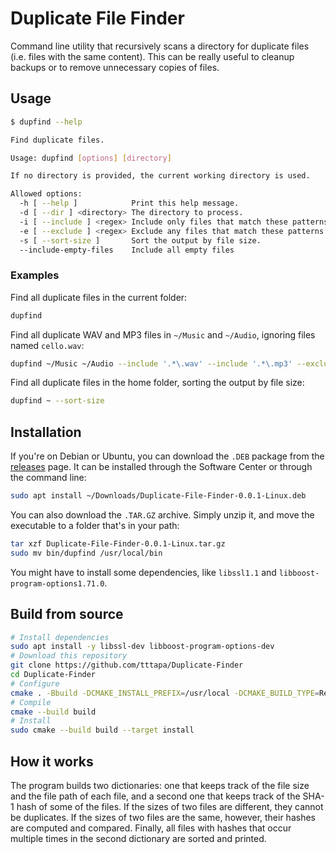 # Duplicate File Finder

Command line utility that recursively scans a directory for duplicate files 
(i.e. files with the same content).
This can be really useful to cleanup backups or to remove unnecessary copies 
of files.

## Usage

```sh
$ dupfind --help

Find duplicate files.

Usage: dupfind [options] [directory]

If no directory is provided, the current working directory is used.

Allowed options:
  -h [ --help ]            Print this help message.
  -d [ --dir ] <directory> The directory to process.
  -i [ --include ] <regex> Include only files that match these patterns.
  -e [ --exclude ] <regex> Exclude any files that match these patterns.
  -s [ --sort-size ]       Sort the output by file size.
  --include-empty-files    Include all empty files
```

### Examples

Find all duplicate files in the current folder:

```sh
dupfind
```

Find all duplicate WAV and MP3 files in `~/Music` and `~/Audio`, ignoring files 
named `cello.wav`:

```sh
dupfind ~/Music ~/Audio --include '.*\.wav' --include '.*\.mp3' --exclude '.*/cello.wav'
```

Find all duplicate files in the home folder, sorting the output by file size:

```sh
dupfind ~ --sort-size
```

## Installation

If you're on Debian or Ubuntu, you can download the `.DEB` package from the
[releases](https://github.com/tttapa/Duplicate-Finder/releases) page. It can
be installed through the Software Center or through the command line:

```sh
sudo apt install ~/Downloads/Duplicate-File-Finder-0.0.1-Linux.deb
```

You can also download the `.TAR.GZ` archive. Simply unzip it, and move the 
executable to a folder that's in your path:

```sh
tar xzf Duplicate-File-Finder-0.0.1-Linux.tar.gz
sudo mv bin/dupfind /usr/local/bin
```

You might have to install some dependencies, like `libssl1.1` and 
`libboost-program-options1.71.0`.

## Build from source

```sh
# Install dependencies
sudo apt install -y libssl-dev libboost-program-options-dev
# Download this repository
git clone https://github.com/tttapa/Duplicate-Finder
cd Duplicate-Finder
# Configure
cmake . -Bbuild -DCMAKE_INSTALL_PREFIX=/usr/local -DCMAKE_BUILD_TYPE=Release
# Compile
cmake --build build
# Install
sudo cmake --build build --target install
```

## How it works

The program builds two dictionaries: one that keeps track of the file size and
the file path of each file, and a second one that keeps track of the SHA-1
hash of some of the files. If the sizes of two files are different, they
cannot be duplicates.
If the sizes of two files are the same, however, their hashes are computed and
compared. Finally, all files with hashes that occur multiple times in the
second dictionary are sorted and printed.

